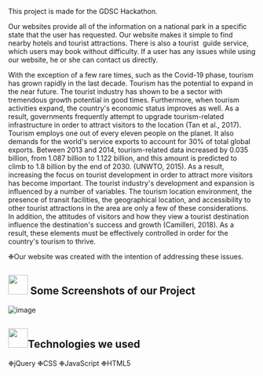 
This project is made for the GDSC Hackathon.


Our websites provide all of the information on a national park in a specific state that the user has requested. Our website makes it simple to find nearby hotels and tourist attractions.
There is also a tourist  guide service, which users may book without difficulty. If a user has any issues while using our website, he or she can contact us directly.


With the exception of a few rare times, such as the Covid-19 phase, tourism has grown rapidly in the last decade. Tourism has the potential to expand in the near future. The tourist industry has shown to be a sector with tremendous growth potential in good times. Furthermore, when tourism activities expand, the country's economic status improves as well. As a result, governments frequently attempt to upgrade tourism-related infrastructure in order to attract visitors to the location (Tan et al., 2017). Tourism employs one out of every eleven people on the planet. It also demands for the world's service exports to account for 30% of total global exports.
Between 2013 and 2014, tourism-related data increased by 0.035 billion, from 1.087 billion to 1.122 billion, and this amount is predicted to climb to 1.8 billion by the end of 2030. (UNWTO, 2015). As a result, increasing the focus on tourist development in order to attract more visitors has become important.
The tourist industry's development and expansion is influenced by a number of variables. The tourism location environment, the presence of transit facilities, the geographical location, and accessibility to other tourist attractions in the area are only a few of these considerations. In addition, the attitudes of visitors and how they view a tourist destination influence the destination's success and growth (Camilleri, 2018). As a result, these elements must be effectively controlled in order for the country's tourism to thrive.

❉Our website was created with the intention of addressing these issues.



<h2><img src="https://thumbs.gfycat.com/EcstaticOblongAfricanmolesnake.webp" height="40px" width=="100px"> Some Screenshots of our Project </h2> 



  ![image](https://user-images.githubusercontent.com/76564889/170837574-1f76e46d-6205-4510-8311-be6e5a4730e1.png) 




<h2><img src="https://thumbs.gfycat.com/YoungTangibleKilldeer.webp" height="40px" width=="100px">Technologies we used </h2>
❉jQuery
❉CSS 
❉JavaScript 
❉HTML5​
